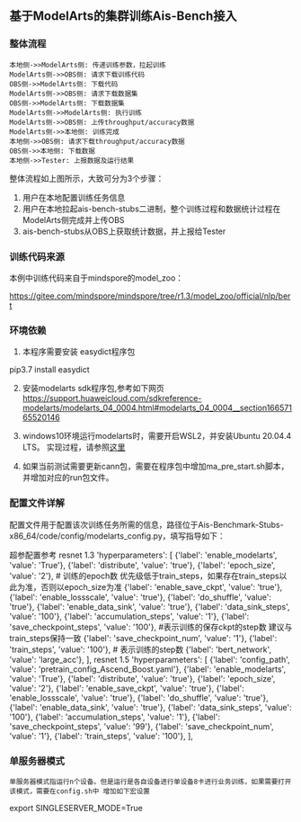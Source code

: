 ## 基于ModelArts的集群训练Ais-Bench接入

### 整体流程

```sequence
本地侧->>ModelArts侧: 传递训练参数，拉起训练
ModelArts侧->>OBS侧: 请求下载训练代码
OBS侧->>ModelArts侧: 下载代码
ModelArts侧->>OBS侧: 请求下载数据集
OBS侧->>ModelArts侧: 下载数据集
ModelArts侧->>ModelArts侧: 执行训练
ModelArts侧->>OBS侧: 上传throughput/accuracy数据
ModelArts侧->>本地侧: 训练完成
本地侧->>OBS侧: 请求下载throughput/accuracy数据
OBS侧->>本地侧: 下载数据
本地侧->>Tester: 上报数据及运行结果
```

整体流程如上图所示，大致可分为3个步骤：

1. 用户在本地配置训练任务信息
2. 用户在本地拉起ais-bench-stubs二进制，整个训练过程和数据统计过程在ModelArts侧完成并上传OBS
3. ais-bench-stubs从OBS上获取统计数据，并上报给Tester

### 训练代码来源

本例中训练代码来自于mindspore的model_zoo：

https://gitee.com/mindspore/mindspore/tree/r1.3/model_zoo/official/nlp/bert

### 环境依赖
1. 本程序需要安装 easydict程序包

pip3.7 install easydict

2. 安装modelarts sdk程序包,参考如下网页
https://support.huaweicloud.com/sdkreference-modelarts/modelarts_04_0004.html#modelarts_04_0004__section16657165520146

3. windows10环境运行modelarts时，需要开启WSL2，并安装Ubuntu 20.04.4 LTS。 实现过程，请参照[这里](https://blog.csdn.net/li1325169021/article/details/124285018)

4. 如果当前测试需要更新cann包，需要在程序包中增加ma_pre_start.sh脚本，并增加对应的run包文件。

### 配置文件详解

配置文件用于配置该次训练任务所需的信息，路径位于Ais-Benchmark-Stubs-x86_64/code/config/modelarts_config.py，填写指导如下：

超参配置参考
resnet 1.3
    'hyperparameters': [
        {'label': 'enable_modelarts', 'value': 'True'},
        {'label': 'distribute', 'value': 'true'},
        {'label': 'epoch_size', 'value': '2'},      # 训练的epoch数 优先级低于train_steps，如果存在train_steps以此为准，否则以epoch_size为准
        {'label': 'enable_save_ckpt', 'value': 'true'},
        {'label': 'enable_lossscale', 'value': 'true'},
        {'label': 'do_shuffle', 'value': 'true'},
        {'label': 'enable_data_sink', 'value': 'true'},
        {'label': 'data_sink_steps', 'value': '100'},
        {'label': 'accumulation_steps', 'value': '1'},
        {'label': 'save_checkpoint_steps', 'value': '100'}, #表示训练的保存ckpt的step数 建议与train_steps保持一致
        {'label': 'save_checkpoint_num', 'value': '1'},
        {'label': 'train_steps', 'value': '100'},       # 表示训练的step数
        {'label': 'bert_network', 'value': 'large_acc'},
    ],
resnet 1.5
    'hyperparameters': [
        {'label': 'config_path', 'value': 'pretrain_config_Ascend_Boost.yaml'},
        {'label': 'enable_modelarts', 'value': 'True'},
        {'label': 'distribute', 'value': 'true'},
        {'label': 'epoch_size', 'value': '2'},
        {'label': 'enable_save_ckpt', 'value': 'true'},
        {'label': 'enable_lossscale', 'value': 'true'},
        {'label': 'do_shuffle', 'value': 'true'},
        {'label': 'enable_data_sink', 'value': 'true'},
        {'label': 'data_sink_steps', 'value': '100'},
        {'label': 'accumulation_steps', 'value': '1'},
        {'label': 'save_checkpoint_steps', 'value': '99'},
        {'label': 'save_checkpoint_num', 'value': '1'},
        {'label': 'train_steps', 'value': '100'},
    ],

### 单服务器模式  
    单服务器模式指运行n个设备。但是运行是各自设备进行单设备8卡进行业务训练，如果需要打开该模式，需要在config.sh中 增加如下宏设置  
export SINGLESERVER_MODE=True  
